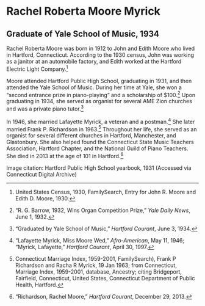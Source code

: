 # Rachel Roberta Moore Myrick
## Graduate of Yale School of Music, 1934
Rachel Roberta Moore was born in 1912 to John and Edith Moore who lived in Hartford, Connecticut. According to the 1930 census, John was working as a janitor at an automobile factory, and Edith worked at the Hartford Electric Light Company.[^1]

Moore attended Hartford Public High School, graduating in 1931, and then attended the Yale School of Music. During her time at Yale, she won a “second entrance prize in piano-playing” and a scholarship of $100.[^2] Upon graduating in 1934, she served as organist for several AME Zion churches and was a private piano tutor.[^3]   

In 1946, she married Lafayette Myrick, a veteran and a postman.[^4] She later married Frank P. Richardson in 1963.[^5] Throughout her life, she served as an organist for several different churches in Hartford, Manchester, and Glastonbury. She also helped found the Connecticut State Music Teachers Association, Hartford Chapter, and the National Guild of Piano Teachers. She died in 2013 at the age of 101 in Hartford.[^6]  

[^1]: United States Census, 1930, FamilySearch, Entry for John R. Moore and Edith D. Moore, 1930. 
[^2]: “R. G. Barrow, 1932, Wins Organ Competition Prize,” *Yale Daily News*, June 1, 1932. 
[^3]:  “Graduated by Yale School of Music,” *Hartford Courant*, June 3, 1934.
[^4]: “Lafayette Myrick, Miss Moore Wed,” *Afro-American*, May 11, 1946; “Myrick, Lafayette,” *Hartford Courant*, April 30, 1997.
[^5]: Connecticut Marriage Index, 1959-2001, FamilySearch), Frank P Richardson and Racha R Myrick, 19 Jan 1963; from Connecticut, Marriage Index, 1959-2001, database, Ancestry; citing Bridgeport,  Fairfield, Connecticut, United States, Connecticut Department of Public Health, Hartford. 
[^6]:“Richardson, Rachel Moore,” *Hartford Courant*, December 29, 2013.

Image citation: Hartford Public High School yearbook, 1931 (Accessed via Connecticut Digital Archive)
